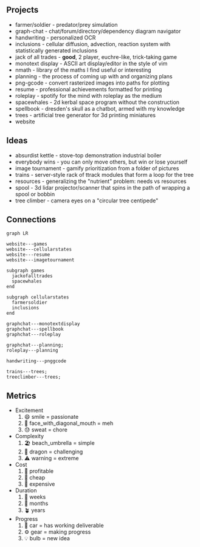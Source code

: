 
## Projects

- farmer/soldier - predator/prey simulation
- graph-chat - chat/forum/directory/dependency diagram navigator
- handwriting - personalized OCR
- inclusions - cellular diffusion, advection, reaction system with statistically generated inclusions
- jack of all trades - **good**, 2 player, euchre-like, trick-taking game
- monotext display - ASCII art display/editor in the style of vim
- nmath - library of the maths I find useful or interesting
- planning - the process of coming up with and organizing plans
- png-gcode - convert rasterized images into paths for plotting
- resume - professional achievements formatted for printing
- roleplay - spotify for the mind with roleplay as the medium
- spacewhales - 2d kerbal space program without the construction
- spellbook - dresden's skull as a chatbot, armed with my knowledge
- trees - artificial tree generator for 3d printing miniatures
- website

## Ideas

- absurdist kettle - stove-top demonstration industrial boiler
- everybody wins - you can only move others, but win or lose yourself
- image tournament - gamify prioritization from a folder of pictures
- trains - server-style rack of ttrack modules that form a loop for the tree
- resources - generalizing the "nutrient" problem: needs vs resources
- spool - 3d lidar projector/scanner that spins in the path of wrapping a spool or bobbin
- tree climber - camera eyes on a "circular tree centipede"

## Connections

```mermaid
graph LR

website---games
website---cellularstates
website---resume
website---imagetournament

subgraph games
  jackofalltrades
  spacewhales
end

subgraph cellularstates
  farmersoldier
  inclusions
end

graphchat---monotextdisplay
graphchat---spellbook
graphchat---roleplay

graphchat---planning;
roleplay---planning

handwriting---pnggcode

trains---trees;
treeclimber---trees;
```

## Metrics

- Excitement
  1. 😄 smile = passionate
  2. 🫤 face_with_diagonal_mouth = meh
  3. 😓 sweat = chore
- Complexity
  1. 🏖️ beach_umbrella = simple
  2. 🐉 dragon = challenging
  3. ⚠️ warning = extreme
- Cost
  1. 🥩 profitable
  2. 🍞 cheap
  3. 🍷 expensive
- Duration
  1. 📆 weeks
  2. 🌙 months
  3. 🪴 years
- Progress
  1. 🚗 car = has working deliverable
  2. ⚙️ gear = making progress
  3. 💡 bulb = new idea
